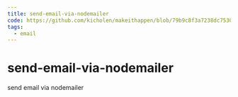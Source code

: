```yaml
---
title: send-email-via-nodemailer
code: https://github.com/kicholen/makeithappen/blob/79b9c8f3a7238dc75308f9a69d769d7cda7dd522/func/sendMail.js
tags: 
  - email
---
```


# send-email-via-nodemailer

send email via nodemailer
